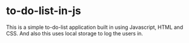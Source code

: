# to-do-list-in-js
This is a simple to-do-list application built in using Javascript, HTML and CSS. And also this uses local storage  to log the users in. 
